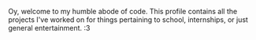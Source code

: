 Oy, welcome to my humble abode of code. This profile contains all the projects I've worked on for things pertaining to school, internships, or just general entertainment. :3

<!---
Kaelubagu/Kaelubagu is a ✨ special ✨ repository because its `README.md` (this file) appears on your GitHub profile.
You can click the Preview link to take a look at your changes.
--->
